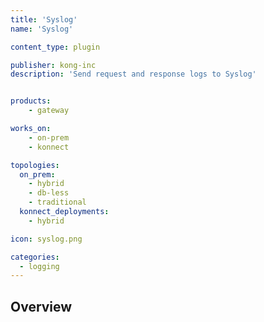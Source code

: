 ```yaml
---
title: 'Syslog'
name: 'Syslog'

content_type: plugin

publisher: kong-inc
description: 'Send request and response logs to Syslog'


products:
    - gateway

works_on:
    - on-prem
    - konnect

topologies:
  on_prem:
    - hybrid
    - db-less
    - traditional
  konnect_deployments:
    - hybrid

icon: syslog.png

categories:
  - logging
---
```


## Overview
